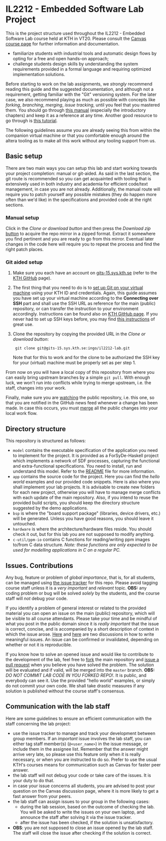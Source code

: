 IL2212 - Embedded Software Lab Project
======================================

This is the project structure used throughout the IL2212 - Embedded Software Lab course held at KTH in VT20. Please consult the [Canvas course page](https://kth.instructure.com/courses/17264/pages/information-about-the-project) for further information and documentation.

* familiarize students with industrial tools and automatic design flows by opting for a free and open hands-on approach;
* challenge students design skills by understanding the system requirements provided in a formal language and requiring optimized implementation solutions.

Before starting to work on the lab assignments, we _strongly_ recommend reading this guide and the suggested documentation, and  although not a requirement, getting familiar with the "Git" versioning system. For the later case, we also recommend playing as much as possible with concepts like _forking_, _branching_, _merging_, _issue tracking_, until you feel that you mastered them. You should go through [this manual](https://git-scm.com/documentation) (especially the introductory chapters) and keep it as a reference at any time. Another good resource to go through is [this tutorial](https://www.tutorialspoint.com/git/git_quick_guide.htm).

The following guidelines assume you are already seeing this from within the companion virtual machine or that you comfortable enough around the altera tooling as to make all this work without
any tooling support from us.

## Basic setup

There are two main ways you can setup this lab and start working towards your project completion: manual or git-aided. As said in the last section, the git route is recommended so you can get acquainted with
tooling that is extensively used in both industry and academia for efficient code/text management, in case you are not already. Additionally, the manual route will require you to patch yourself any possible
mistakes (they do happen more often than we'd like) in the specifications and provided code at the right sections.

### Manual setup

Click in the  *Clone or download button* and then press the *Download zip* [button](https://gits-15.sys.kth.se/ingo/il2212-lab/archive/master.zip) to acquire the repo mirror in a zipped format. Extract it somewhere you find pertinent and you are ready to go from this mirror. Eventual later changes in the code here will require you to repeat the process and find the right patch places.

### Git aided setup

1. Make sure you each have an account on [gits-15.sys.kth.se](gits-15.sys.kth.se) (refer to the [KTH GitHub](https://www.kth.se/en/student/kth-it-support/work-online/kth-github/kth-github-1.500062) page).

2. The first thing that you need to do is to [set up Git on your virtual machine](https://help.github.com/enterprise/2.10/user/articles/set-up-git/#setting-up-git) using your KTH ID and credentials.
    Again, this guide assumes you have set up your virtual machine according to the **Connecting over SSH** part and shall use the SSH URL as reference for the main (public) repository,
    or can transfer the instruction to your environment accordingly.  Instructions can be found also on [KTH GitHub page](https://www.kth.se/student/kth-it-support/work-online/kth-github/github-read-me-first-1.500157).
    If you never had to set up SSH keys before, you may find [this instructions](https://help.github.com/articles/generating-an-ssh-key/) of great use. 

3. Clone the repository by copying the provided URL in the *Clone or download button*:

        git clone git@gits-15.sys.kth.se:ingo/il2212-lab.git

    Note that for this to work and for the clone to be authorized the SSH key for your (virtual) machine must be properly set as per step 1.

From now on you will have a local copy of this repository from where you can
easily bring upstream branches by a simple `git pull`. With enough luck, we won't run into conflicts while trying to merge upstream, i.e. the staff, changes into your work.
<!---    
1. Each group of students registered in Canvas will receive an invitation from the teaching staff to be collaborator to a Git repository named along the lines of `il2212_surname1_surname2`. Once you accept the invitation, you need to:

   * Clone the newly created repository on your local machine:

          git clone <your_repository_ssh_url>
  
   * [Add a remote to the main (public) repository](https://git-scm.com/book/en/v2/Git-Basics-Working-with-Remotes). Assuming that you have set up SSH authentication:

          cd <path/to/your/il2212_surname1_surname2>
          git remote add public git@gits-15.sys.kth.se:ingo/il2212-project.git
          git pull public master
          git push origin
    
    - you now have a local copy with two remotes: `origin` is the remote to your private repository where you will commit your changes to; `public` is the remote to the original repository (`ingo/il2212-project`) where you get all the updates from.
--->

Finally, make sure you are [watching](https://help.github.com/enterprise/2.3/user/articles/be-social/) the public repository, i.e. this one, so that you are notified in the GitHub news feed whenever a change has been made. In case this occurs, you must [merge](https://git-scm.com/book/en/v2/Git-Branching-Basic-Branching-and-Merging) all the public changes into your local work flow.
<!---
    ```
    git pull public master
    ```
    
    It might be so that you need to manually manage conflicts in case the automatic merge fails. Refer to the provided documentation on methods and tools for merging code. Take your time in the beginning until you understand how to properly integrate new code, and make sure you test your project after each merge. In case a serious mistake is done, you can always revert to the HEAD or earlier revisions.
--->

<!---
## Work flow

1. Start playing with your git tools as soon as possible. Here is a [cheat sheet](https://education.github.com/git-cheat-sheet-education.pdf) with the most important commands. The basic commands for committing your changes are:
    ```
    git add <file_or_folder> # git add -A in case there are new unversioned files
    git commit -m "<message>"
    git push origin <your_branch> 
    ```

1. When committing your work, it is important to tag each commit with a meaningful message, so that all contributors understand what changes have been made and it is easier to roll-back to earlier revisions in case a mistake has been made. Here is a guide on [how to write better commit messages](https://robots.thoughtbot.com/5-useful-tips-for-a-better-commit-message), so that your repository doesn't end up [like this](https://xkcd.com/1296/).

1. Make use of the [`.gitignore`](http://git-scm.com/docs/gitignore) file. You should never commit intermediate or generated files. The repository should contain only source code and build/automation scripts.

1. Make a habit of branching your work whenever you implement or experiment with new features. Apart from that, each student in a group should work on her/his own separate branch on different work sets. The `master` branch should contain _final_ or _working_ features. Refer to [this document](https://git-scm.com/book/en/v2/Git-Branching-Basic-Branching-and-Merging) for an overview on the basic principles of branching and merging. 

**OBS1:** It is up to the students to distribute and manage work packages within the group. Keep in mind that individual contribution will be transparent and is expected to be as balanced as possible. Evaluation for the laboratory course is given for _individual_ contribution, as well as the project as a whole.

**OBS2:** Prior to each lab session the course staff shall compile and run the projects on the `master` branch. This means that it is the students' duty to provide correct source code and automation scripts so that the results can immediately be verified against the reports. Failure to do so, as well as inconsistencies within the results means that you cannot pass the lab course. 

**OBS3:** Your code _will_ be verified against plagiarism. We do recommend open discussions among yourselves and sharing of ideas, but _we will not accept cheating and (even partially) copied code_!
--->

## Directory structure

This repository is structured as follows:
 * `model` contains the executable specification of the application you need to implement for the project. It is provided as a ForSyDe-Haskell project which implements a network of SDF processes, capturing the functional and extra-functional specifications. You need to install, run and understand this model. Refer to the [README](model/README.md) file for more information.
 * `app` contains the source code for the project. Here you can find the _hello world_ examples and our provided code snippets. Here is also where you shall implement your lab projects. It is advisable to create new folders for each new project, otherwise you will have to manage merge conflicts with each update of the main repository. Also, if you intend to reuse the provided build scripts, you should keep the directory structure suggested by the demo applications.
 * `bsp` is where the "board support package" (libraries, device drivers, etc.) will be generated. Unless you have good reasons, you should leave it untouched.
 * `hardware` is where the architecture/hardware files reside. You should check it out, but for this lab you are not supposed to modify anything.
 * `c-util/ppm-io` contains C functions for reading/writing ppm images to/from C data structure. _Note: these functions are only expected to be used for modelling applications in C on a regular PC._

## Issues. Contributions

Any bug, feature or problem of *global importance*, that is, for all students, can be managed using [the issue tracker](https://guides.github.com/features/issues/) for this repo. Please avoid tagging course staff unless it is a _very important_ and _relevant_ topic. **OBS:** any coding problem or bug will be solved _solely_ by the students, and the course staff will _not_ debug your code. 

If you identify a problem of general interest or related to the provided material you can open an issue on the main (public) repository, which will be visible to all course attendants. Please take your time and be mindful of what you post in the public domain since it is _really important_ that the issue is correct, concise, and is accompanied by a short description of context in which the issue arose. [Here](https://wiredcraft.com/blog/how-we-write-our-github-issues/) and [here](https://upthemes.com/blog/2014/02/writing-useful-github-issues/) are two discussions in how to write meaningful issues. An issue can be confirmed or invalidated, depending on whether or not it is reproducible.

If you know how to solve an opened issue and would like to contribute to the development of the lab, feel free to [fork](https://help.github.com/enterprise/2.4/user/articles/fork-a-repo/) the main repository and [issue a pull request](https://help.github.com/articles/using-pull-requests/) when you believe you have solved the problem. The solution will be evaluated and if valid, will be merged into the `master` branch. **OBS:** _DO NOT COMMIT LAB CODE IN YOU FORKED REPO!_. It is public, and everybody can see it. Use the provided "hello world" examples, or simply do not commit your own code. We shall take drastic measures if any solution is published without the course staff's consensus.

## Communication with the lab staff

Here are some guidelines to ensure an efficient communication with the staff concerning the lab project:
 * use the issue tracker to manage and track your development between group members. If an _important_ issue involves the lab staff, you can either tag staff member(s) (`@<user_name>`) in the issue message, or include them in the assignee list. Remember that the answer might arrive very late, so please use this feature only when it is really necessary, or when you are instructed to do so. Prefer to use the usual KTH's courses means for communication such as Canvas for faster peer answer.
 * the lab staff will not debug your code or take care of the issues. It is your duty to do that.
 * in case your issue concerns all students, you are advised to post your question on the Canvas discussion page, where it is more likely to get a fast answer from your peers.
 * the lab staff can assign issues to your group in the following cases:
   * during the lab session, based on the outcome of checking the lab. You will be asked to write the issues on your own laptop, and announce the staff after solving it via the issue tracker.
   * after the issue has been checked, if the solution is unsatisfactory. 
 * **OBS**: you are not supposed to close an issue opened by the lab staff. The staff will close the issue after checking if the solution is correct.

<!---
## Summary

Here is a summary of the suggested workflow:
 * You create and clone a private repo. This is where you commit your work. The master branch shall contain your project in a compilable and runnable state.
 * The lab results (along with the other requirements) shall be present in the lab report which is submitted to Canvas as an assignment. They will be compared against the results given by the program's runtime.
 * Your local clone shall have a remote to the current public repository (git@gits-15.sys.kth.se:ingo/il2212-project.git), from where you have to (regularly) pull updates.
 * You are advised to use separate branches for different work packages which are regularly merged into the master branch. You are also advised to take advantage of the issue tracker to micromanage yourselves your work packages.
 * If you are assigned a specific task by the lab staff, you need to take care of it and announce (via tags or issue re-assignment) once it is fixed. 
--->
